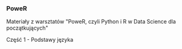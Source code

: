 ### PoweR
Materiały z warsztatów "PoweR, czyli Python i R w Data Science dla początkujących"

Część 1 - Podstawy języka
